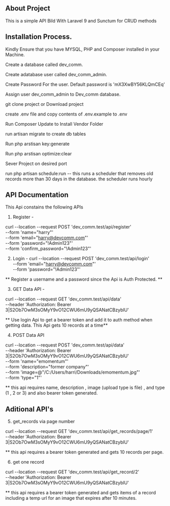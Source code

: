 

## About Project

This is a simple API Bild With Laravel 9 and  Sunctum for CRUD methods

## Installation Process.

Kindly Ensure that you have MYSQL, PHP and Composer installed in your Machine.

Create a database called dev_comm.

Create adatabase user called dev_comm_admin.

Create Password For the user. Default password is 'mX3XwBY56KLQmCEq'

Assign user dev_comm_admin to Dev_comm database.

git clone project or Download project

create .env file and copy contents of .env.example to .env

Run Composer Update to Install Vendor Folder

run artisan migrate to create db tables 

Run php arstisan key:generate

Run php arstisan optimize:clear

Sever Project on desired port 

run php artisan schedule:run -- this runs a scheduler that removes old records more than 30 days in the database. the scheduler runs hourly

## API Documentation

This Api constains the following APIs

1. Register -

curl --location --request POST 'dev_comm.test/api/register' \
--form 'name="harry"' \
--form 'email="harry@devcomm.com"' \
--form 'password="!Admin123"' \
--form 'confirm_password="!Admin123"'


2. Login - 
curl --location --request POST 'dev_comm.test/api/login' \
--form 'email="harry@devcomm.com"' \
--form 'password="!Admin123"'


** Register a username and a password since the Api is Auth Protected. **

3. GET Data API -

curl --location --request GET 'dev_comm.test/api/data' \
--header 'Authorization: Bearer 3|S2Ob7OwM3sOMyY9vO12CWU6mU9yQSANatCBzyblU'

** Use login Api to get a bearer token and add it to auth method when getting data. This Api gets 10 records at a time**

4. POST Data API

curl --location --request POST 'dev_comm.test/api/data' \
--header 'Authorization: Bearer 3|S2Ob7OwM3sOMyY9vO12CWU6mU9yQSANatCBzyblU' \
--form 'name="emomentum"' \
--form 'description="former company"' \
--form 'image=@"/C:/Users/harri/Downloads/emomentum.jpg"' \
--form 'type="1"'

** this api requires name, description , image (upload type is file) , and type (1 , 2 or 3) and also bearer token generated.

## Aditional API's 

5. get_records via page number

curl --location --request GET 'dev_comm.test/api/get_records/page/1' \
--header 'Authorization: Bearer 3|S2Ob7OwM3sOMyY9vO12CWU6mU9yQSANatCBzyblU'

** this api requires a bearer token generated and gets 10 records per page.

6. get one record 

curl --location --request GET 'dev_comm.test/api/get_record/2' \
--header 'Authorization: Bearer 3|S2Ob7OwM3sOMyY9vO12CWU6mU9yQSANatCBzyblU'

** this api requires a bearer token generated and gets items of a record including a temp url for an image that expires after 10 minutes.
